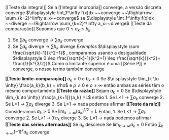 [[Teste da integral]]
Se a [[Integral impropria]] converge, a versão discreta converge
$\displaystyle \int_1^\infty f(x)dx ~~converge ~~\Rightarrow \sum_{k=2}^\infty a_x~~converge$ se $\displaystyle \int_1^\infty f(x)dx ~~diverge ~~\Rightarrow \sum_{k=2}^\infty a_x~~diverge$ 
[[Teste da comparação]]
Supomos que $0 \leq a_k \leq b_k$ 
1) Se $\sum b_k$ converge -> $\sum a_k$ converge
2) Se $\sum a_k$ diverge -> $\sum b_k$ diverge 
*Exemplos*
	$\displaystyle \sum \frac{\sqrt{k}-1}{k^2+1}$ , comparamos usando a desigualdade
	$\displaystyle 0 \leq \frac{\sqrt{k}-1}{k^2+1} \leq \frac{\sqrt{k}}{k^2}= \frac{1}{k^{3/2}}$ 
	Como o limitante superior é uma [[Série P]] e converge, o nosso termo também converge 

**[[Teste limite-comparação]]**
	$a_k >0$ e $b_k > 0$
 Se $\displaystyle \lim_{k \to \infty} \frac{a_k}{b_k} = \rho$ e $\rho \neq 0$ e $\rho \neq \infty$ 
 então ambas as séries têm o mesmo comportamento
**[[Teste da razão]]**
	Sejam $a_k > 0$ 
	Se $\displaystyle \lim_{k \to \infty} \frac{a_{k+1}}{a_k} =L$
	então
	1. Se L<1 -> $\sum a_k$ converge
	2. Se L>1 -> $\sum a_k$ diverge
	3. Se L=1 -> nada podemos afirmar
**[[Teste da raíz]]**
	Consideramos $a_k>0$ 
	Se $\displaystyle \lim_{k \to \infty} (a_k)^{1/2} =L$ Então,
	1. Se L<1 -> $\sum a_k$ converge
	2. Se L>1 -> $\sum a_k$ diverge
	3. Se L=1 -> nada podemos afirmar
**[[Teste das séries alternadas]]**
	Se $a_k$ descrece
	Se $\displaystyle \lim_{k \to \infty} a_k =0$ 
	Então $\displaystyle \sum_{k \to \infty} (-1)^ka_k$ converge